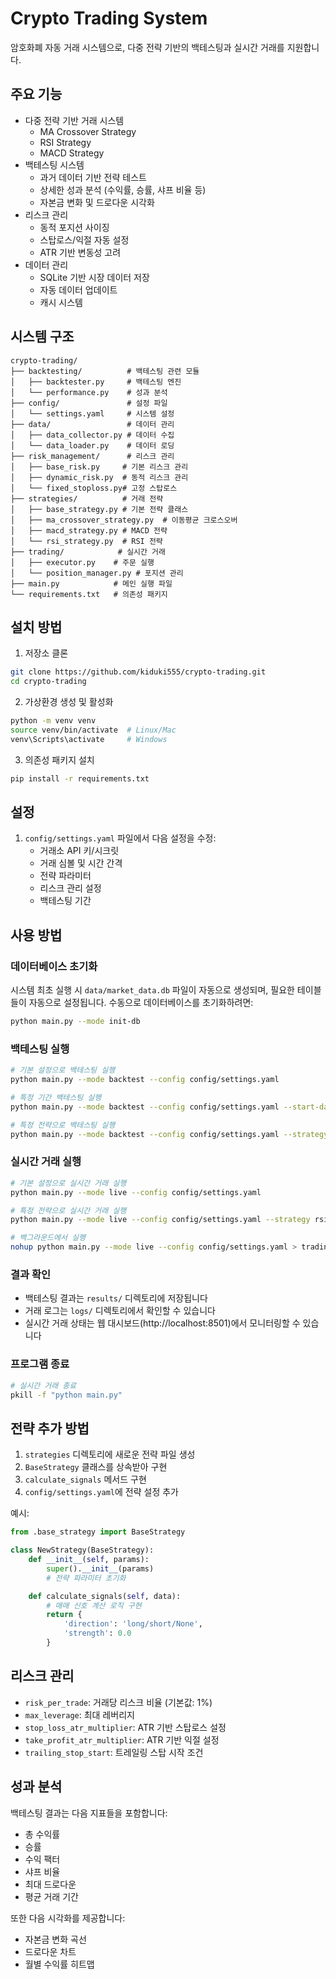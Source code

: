 # Crypto Trading System

암호화폐 자동 거래 시스템으로, 다중 전략 기반의 백테스팅과 실시간 거래를 지원합니다.

## 주요 기능

- 다중 전략 기반 거래 시스템
  - MA Crossover Strategy
  - RSI Strategy
  - MACD Strategy
- 백테스팅 시스템
  - 과거 데이터 기반 전략 테스트
  - 상세한 성과 분석 (수익률, 승률, 샤프 비율 등)
  - 자본금 변화 및 드로다운 시각화
- 리스크 관리
  - 동적 포지션 사이징
  - 스탑로스/익절 자동 설정
  - ATR 기반 변동성 고려
- 데이터 관리
  - SQLite 기반 시장 데이터 저장
  - 자동 데이터 업데이트
  - 캐시 시스템

## 시스템 구조

```
crypto-trading/
├── backtesting/          # 백테스팅 관련 모듈
│   ├── backtester.py     # 백테스팅 엔진
│   └── performance.py    # 성과 분석
├── config/               # 설정 파일
│   └── settings.yaml     # 시스템 설정
├── data/                 # 데이터 관리
│   ├── data_collector.py # 데이터 수집
│   └── data_loader.py    # 데이터 로딩
├── risk_management/      # 리스크 관리
│   ├── base_risk.py     # 기본 리스크 관리
│   ├── dynamic_risk.py  # 동적 리스크 관리
│   └── fixed_stoploss.py# 고정 스탑로스
├── strategies/          # 거래 전략
│   ├── base_strategy.py # 기본 전략 클래스
│   ├── ma_crossover_strategy.py  # 이동평균 크로스오버
│   ├── macd_strategy.py # MACD 전략
│   └── rsi_strategy.py  # RSI 전략
├── trading/            # 실시간 거래
│   ├── executor.py    # 주문 실행
│   └── position_manager.py # 포지션 관리
├── main.py            # 메인 실행 파일
└── requirements.txt   # 의존성 패키지
```

## 설치 방법

1. 저장소 클론
```bash
git clone https://github.com/kiduki555/crypto-trading.git
cd crypto-trading
```

2. 가상환경 생성 및 활성화
```bash
python -m venv venv
source venv/bin/activate  # Linux/Mac
venv\Scripts\activate     # Windows
```

3. 의존성 패키지 설치
```bash
pip install -r requirements.txt
```

## 설정

1. `config/settings.yaml` 파일에서 다음 설정을 수정:
   - 거래소 API 키/시크릿
   - 거래 심볼 및 시간 간격
   - 전략 파라미터
   - 리스크 관리 설정
   - 백테스팅 기간

## 사용 방법

### 데이터베이스 초기화
시스템 최초 실행 시 `data/market_data.db` 파일이 자동으로 생성되며, 필요한 테이블들이 자동으로 설정됩니다. 수동으로 데이터베이스를 초기화하려면:
```bash
python main.py --mode init-db
```

### 백테스팅 실행
```bash
# 기본 설정으로 백테스팅 실행
python main.py --mode backtest --config config/settings.yaml

# 특정 기간 백테스팅 실행
python main.py --mode backtest --config config/settings.yaml --start-date 2023-01-01 --end-date 2023-12-31

# 특정 전략으로 백테스팅 실행
python main.py --mode backtest --config config/settings.yaml --strategy ma_crossover
```

### 실시간 거래 실행
```bash
# 기본 설정으로 실시간 거래 실행
python main.py --mode live --config config/settings.yaml

# 특정 전략으로 실시간 거래 실행
python main.py --mode live --config config/settings.yaml --strategy rsi

# 백그라운드에서 실행
nohup python main.py --mode live --config config/settings.yaml > trading.log 2>&1 &
```

### 결과 확인
- 백테스팅 결과는 `results/` 디렉토리에 저장됩니다
- 거래 로그는 `logs/` 디렉토리에서 확인할 수 있습니다
- 실시간 거래 상태는 웹 대시보드(http://localhost:8501)에서 모니터링할 수 있습니다

### 프로그램 종료
```bash
# 실시간 거래 종료
pkill -f "python main.py"
```

## 전략 추가 방법

1. `strategies` 디렉토리에 새로운 전략 파일 생성
2. `BaseStrategy` 클래스를 상속받아 구현
3. `calculate_signals` 메서드 구현
4. `config/settings.yaml`에 전략 설정 추가

예시:
```python
from .base_strategy import BaseStrategy

class NewStrategy(BaseStrategy):
    def __init__(self, params):
        super().__init__(params)
        # 전략 파라미터 초기화

    def calculate_signals(self, data):
        # 매매 신호 계산 로직 구현
        return {
            'direction': 'long/short/None',
            'strength': 0.0
        }
```

## 리스크 관리

- `risk_per_trade`: 거래당 리스크 비율 (기본값: 1%)
- `max_leverage`: 최대 레버리지
- `stop_loss_atr_multiplier`: ATR 기반 스탑로스 설정
- `take_profit_atr_multiplier`: ATR 기반 익절 설정
- `trailing_stop_start`: 트레일링 스탑 시작 조건

## 성과 분석

백테스팅 결과는 다음 지표들을 포함합니다:
- 총 수익률
- 승률
- 수익 팩터
- 샤프 비율
- 최대 드로다운
- 평균 거래 기간

또한 다음 시각화를 제공합니다:
- 자본금 변화 곡선
- 드로다운 차트
- 월별 수익률 히트맵